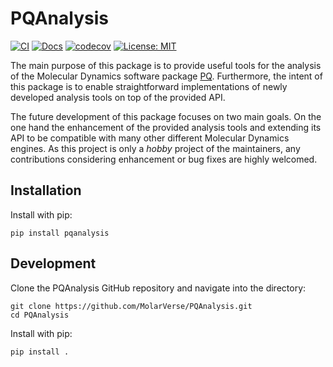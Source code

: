 # PQAnalysis

[![CI](https://github.com/MolarVerse/PQAnalysis/actions/workflows/ci.yml/badge.svg)](https://github.com/MolarVerse/PQAnalysis/actions/workflows/ci.yml)
[![Docs](https://github.com/MolarVerse/PQAnalysis/actions/workflows/docs.yml/badge.svg)](https://MolarVerse.github.io/PQAnalysis/)
[![codecov](https://codecov.io/gh/MolarVerse/PQAnalysis/graph/badge.svg?token=IDFK8L6IIQ)](https://codecov.io/gh/MolarVerse/PQAnalysis)
[![License: MIT](https://img.shields.io/badge/License-MIT-yellow.svg)](https://opensource.org/licenses/MIT)

The main purpose of this package is to provide useful tools for the analysis of the Molecular Dynamics software package [PQ](https://github.com/MolarVerse/PQ). Furthermore, the intent of this package is to enable straightforward implementations of newly developed analysis tools on top of the provided API.

The future development of this package focuses on two main goals. On the one hand the enhancement of the provided analysis tools and extending its API to be compatible with many other different Molecular Dynamics engines. As this project is only a *hobby* project of the maintainers, any contributions considering enhancement or bug fixes are highly welcomed.

## Installation

Install with pip:

    pip install pqanalysis

## Development

Clone the PQAnalysis GitHub repository and navigate into the directory:

    git clone https://github.com/MolarVerse/PQAnalysis.git
    cd PQAnalysis

Install with pip:

    pip install .
